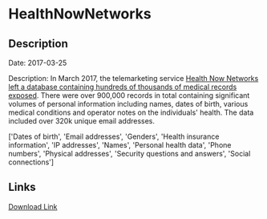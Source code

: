 # HealthNowNetworks

## Description

Date: 2017-03-25

Description:
In March 2017, the telemarketing service <a href="https://www.databreaches.net/leak-of-diabetic-patients-data-highlights-risks-of-giving-info-to-telemarketers" target="_blank" rel="noopener">Health Now Networks left a database containing hundreds of thousands of medical records exposed</a>. There were over 900,000 records in total containing significant volumes of personal information including names, dates of birth, various medical conditions and operator notes on the individuals' health. The data included over 320k unique email addresses.


['Dates of birth', 'Email addresses', 'Genders', 'Health insurance information', 'IP addresses', 'Names', 'Personal health data', 'Phone numbers', 'Physical addresses', 'Security questions and answers', 'Social connections']

## Links

[Download Link](https://link-to.net/1229997/485.8401034066273/dynamic/?r=aHR0cHM6Ly93d3cubWVkaWFmaXJlLmNvbS92aWV3LzlVc1N4S2t0RWdFNm1PUi9oZWFsdGhub3cuY28vZmlsZQ==)